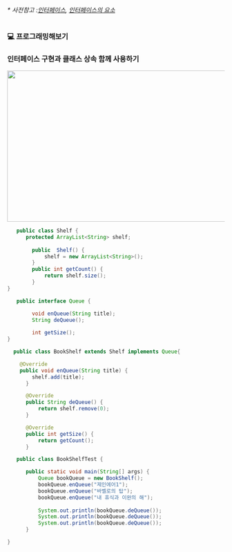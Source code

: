 
###### * 사전참고 :[인터페이스](https://github.com/6161990/TIL/blob/main/Java/Interface.md), [인터페이스의 요소](https://github.com/6161990/TIL/blob/main/Java/Interface%20Elements.md)
#
### :computer: 프로그래밍해보기
### 인터페이스 구현과 클래스 상속 함께 사용하기
<img src="https://user-images.githubusercontent.com/74708028/110222330-c9fff380-7f14-11eb-818d-f2e52bf2695d.jpg" width="600" height="350">


```java
   public class Shelf {
      protected ArrayList<String> shelf;
	
	    public  Shelf() {
		    shelf = new ArrayList<String>();
	    }
	    public int getCount() {
		    return shelf.size();
	    }
}
```    
```java
   public interface Queue {

	    void enQueue(String title);
	    String deQueue();
	
	    int getSize();
}
```
```java
  public class BookShelf extends Shelf implements Queue{

  	@Override
  	public void enQueue(String title) {
	  	shelf.add(title);
	  }

	  @Override
	  public String deQueue() {
		  return shelf.remove(0);
	  }

	  @Override
	  public int getSize() {
		  return getCount();
	  }
```
```java
   public class BookShelfTest {

	  public static void main(String[] args) {
		  Queue bookQueue = new BookShelf();
		  bookQueue.enQueue("제인에어1");
		  bookQueue.enQueue("바벨로의 탑");
		  bookQueue.enQueue("내 휴식과 이완의 해");
		
		  System.out.println(bookQueue.deQueue());
		  System.out.println(bookQueue.deQueue());
		  System.out.println(bookQueue.deQueue());
	  }

}
```
